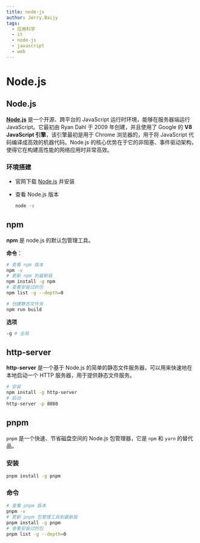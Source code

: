 ```yaml
---
title: node-js
author: Jerry.Baijy
tags:
  - 应用科学
  - it
  - node-js
  - javascript
  - web
---
```


# Node.js

## Node.js

[**Node.js**](https://nodejs.org/zh-cn) 是一个开源、跨平台的 JavaScript 运行时环境，能够在服务器端运行 JavaScript。它最初由 Ryan Dahl 于 2009 年创建，并且使用了 Google 的 **V8 JavaScript 引擎**，该引擎最初是用于 Chrome 浏览器的，用于将 JavaScript 代码编译成高效的机器代码。Node.js 的核心优势在于它的非阻塞、事件驱动架构，使得它在构建高性能的网络应用时非常高效。

### 环境搭建

- 官网下载 [Node.js](https://nodejs.org/zh-cn) 并安装

- 查看 Node.js 版本

  ```bash
  node -v
  ```

## npm

**npm** 是 node.js 的默认包管理工具。

**命令**：

```bash
# 查看 npm 版本
npm -v
# 更新 npm 到最新版
npm install -g npm
# 查看安装过的包
npm list -g --depth=0

# 创建静态文件夹
npm run build
```

**选项**

```bash
-g # 全局
```

## http-server

**http-server** 是一个基于 Node.js 的简单的静态文件服务器，可以用来快速地在本地启动一个 HTTP 服务器，用于提供静态文件服务。

```bash
# 安装
npm install -g http-server
# 启动
http-server -p 8080
```

## pnpm

`pnpm` 是一个快速、节省磁盘空间的 Node.js 包管理器，它是 `npm` 和 `yarn` 的替代品。

### 安装

```bash
pnpm install -g pnpm
```

### 命令

```bash
# 查看 pnpm 版本
pnpm -v
# 更新 pnpm 包管理工具到最新版
pnpm install -g pnpm
# 查看安装过的包
pnpm list -g --depth=0
```

